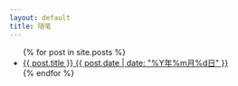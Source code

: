 ```yaml
---
layout: default
title: 随笔
---
```



  <ul>
    {% for post in site.posts %}
      <li>
      	<a href="{{ site.baseurl }}{{ post.url }}">
      		<span>{{ post.title }}</span>
	      	<span>{{ post.date | date: "%Y年%m月%d日" }}</span> 
      	</a>
      </li>
    {% endfor %}
  </ul>
